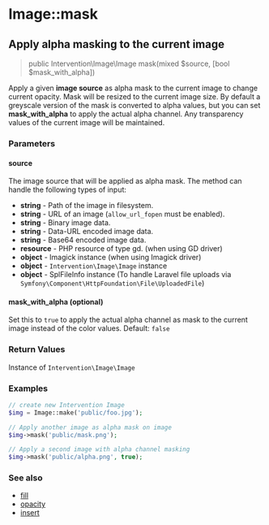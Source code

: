 # Image::mask
## Apply alpha masking to the current image

> public Intervention\Image\Image mask(mixed $source, [bool $mask_with_alpha])

Apply a given **image source** as alpha mask to the current image to change current opacity. Mask will be resized to the current image size. By default a greyscale version of the mask is converted to alpha values, but you can set **mask_with_alpha** to apply the actual alpha channel. Any transparency values of the current image will be maintained. 

### Parameters

#### source
The image source that will be applied as alpha mask. The method can handle the following types of input:

- **string** - Path of the image in filesystem.
- **string** - URL of an image (```allow_url_fopen``` must be enabled).
- **string** - Binary image data.
- **string** - Data-URL encoded image data.
- **string** - Base64 encoded image data.
- **resource** - PHP resource of type gd. (when using GD driver)
- **object** - Imagick instance (when using Imagick driver)
- **object** - `Intervention\Image\Image` instance
- **object** - SplFileInfo instance (To handle Laravel file uploads via `Symfony\Component\HttpFoundation\File\UploadedFile`)


#### mask_with_alpha (optional)
Set this to `true` to apply the actual alpha channel as mask to the current image instead of the color values. Default: `false`

### Return Values
Instance of `Intervention\Image\Image`

### Examples

```php
// create new Intervention Image
$img = Image::make('public/foo.jpg');

// Apply another image as alpha mask on image
$img->mask('public/mask.png');

// Apply a second image with alpha channel masking
$img->mask('public/alpha.png', true);
```

### See also

- [fill](/v2/api/fill)
- [opacity](/v2/api/opacity)
- [insert](/v2/api/insert)
